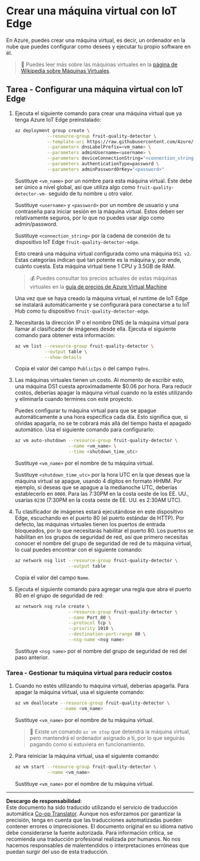 <!--
CO_OP_TRANSLATOR_METADATA:
{
  "original_hash": "24dc783a600e20251211987b36370e93",
  "translation_date": "2025-08-26T14:19:44+00:00",
  "source_file": "4-manufacturing/lessons/3-run-fruit-detector-edge/vm-iotedge.md",
  "language_code": "es"
}
-->
# Crear una máquina virtual con IoT Edge

En Azure, puedes crear una máquina virtual, es decir, un ordenador en la nube que puedes configurar como desees y ejecutar tu propio software en él.

> 💁 Puedes leer más sobre las máquinas virtuales en la [página de Wikipedia sobre Máquinas Virtuales](https://wikipedia.org/wiki/Virtual_machine).

## Tarea - Configurar una máquina virtual con IoT Edge

1. Ejecuta el siguiente comando para crear una máquina virtual que ya tenga Azure IoT Edge preinstalado:

    ```sh
    az deployment group create \
                --resource-group fruit-quality-detector \
                --template-uri https://raw.githubusercontent.com/Azure/iotedge-vm-deploy/1.2.0/edgeDeploy.json \
                --parameters dnsLabelPrefix=<vm_name> \
                --parameters adminUsername=<username> \
                --parameters deviceConnectionString="<connection_string>" \
                --parameters authenticationType=password \
                --parameters adminPasswordOrKey="<password>"
    ```

    Sustituye `<vm_name>` por un nombre para esta máquina virtual. Este debe ser único a nivel global, así que utiliza algo como `fruit-quality-detector-vm-` seguido de tu nombre u otro valor.

    Sustituye `<username>` y `<password>` por un nombre de usuario y una contraseña para iniciar sesión en la máquina virtual. Estos deben ser relativamente seguros, por lo que no puedes usar algo como admin/password.

    Sustituye `<connection_string>` por la cadena de conexión de tu dispositivo IoT Edge `fruit-quality-detector-edge`.

    Esto creará una máquina virtual configurada como una máquina `DS1 v2`. Estas categorías indican qué tan potente es la máquina y, por ende, cuánto cuesta. Esta máquina virtual tiene 1 CPU y 3.5GB de RAM.

    > 💰 Puedes consultar los precios actuales de estas máquinas virtuales en la [guía de precios de Azure Virtual Machine](https://azure.microsoft.com/pricing/details/virtual-machines/linux/?WT.mc_id=academic-17441-jabenn)

    Una vez que se haya creado la máquina virtual, el runtime de IoT Edge se instalará automáticamente y se configurará para conectarse a tu IoT Hub como tu dispositivo `fruit-quality-detector-edge`.

1. Necesitarás la dirección IP o el nombre DNS de la máquina virtual para llamar al clasificador de imágenes desde ella. Ejecuta el siguiente comando para obtener esta información:

    ```sh
    az vm list --resource-group fruit-quality-detector \
               --output table \
               --show-details
    ```

    Copia el valor del campo `PublicIps` o del campo `Fqdns`.

1. Las máquinas virtuales tienen un costo. Al momento de escribir esto, una máquina DS1 cuesta aproximadamente $0.06 por hora. Para reducir costos, deberías apagar la máquina virtual cuando no la estés utilizando y eliminarla cuando termines con este proyecto.

    Puedes configurar tu máquina virtual para que se apague automáticamente a una hora específica cada día. Esto significa que, si olvidas apagarla, no se te cobrará más allá del tiempo hasta el apagado automático. Usa el siguiente comando para configurarlo:

    ```sh
    az vm auto-shutdown --resource-group fruit-quality-detector \
                        --name <vm_name> \
                        --time <shutdown_time_utc>
    ```

    Sustituye `<vm_name>` por el nombre de tu máquina virtual.

    Sustituye `<shutdown_time_utc>` por la hora UTC en la que deseas que la máquina virtual se apague, usando 4 dígitos en formato HHMM. Por ejemplo, si deseas que se apague a la medianoche UTC, deberías establecerlo en `0000`. Para las 7:30PM en la costa oeste de los EE. UU., usarías `0230` (7:30PM en la costa oeste de EE. UU. es 2:30AM UTC).

1. Tu clasificador de imágenes estará ejecutándose en este dispositivo Edge, escuchando en el puerto 80 (el puerto estándar de HTTP). Por defecto, las máquinas virtuales tienen los puertos de entrada bloqueados, por lo que necesitarás habilitar el puerto 80. Los puertos se habilitan en los grupos de seguridad de red, así que primero necesitas conocer el nombre del grupo de seguridad de red de tu máquina virtual, lo cual puedes encontrar con el siguiente comando:

    ```sh
    az network nsg list --resource-group fruit-quality-detector \
                        --output table
    ```

    Copia el valor del campo `Name`.

1. Ejecuta el siguiente comando para agregar una regla que abra el puerto 80 en el grupo de seguridad de red:

    ```sh
    az network nsg rule create \
                        --resource-group fruit-quality-detector \
                        --name Port_80 \
                        --protocol tcp \
                        --priority 1010 \
                        --destination-port-range 80 \
                        --nsg-name <nsg name>
    ```

    Sustituye `<nsg name>` por el nombre del grupo de seguridad de red del paso anterior.

### Tarea - Gestionar tu máquina virtual para reducir costos

1. Cuando no estés utilizando tu máquina virtual, deberías apagarla. Para apagar la máquina virtual, usa el siguiente comando:

    ```sh
    az vm deallocate --resource-group fruit-quality-detector \
                     --name <vm_name>
    ```

    Sustituye `<vm_name>` por el nombre de tu máquina virtual.

    > 💁 Existe un comando `az vm stop` que detendrá la máquina virtual, pero mantendrá el ordenador asignado a ti, por lo que seguirás pagando como si estuviera en funcionamiento.

1. Para reiniciar la máquina virtual, usa el siguiente comando:

    ```sh
    az vm start --resource-group fruit-quality-detector \
                --name <vm_name>
    ```

    Sustituye `<vm_name>` por el nombre de tu máquina virtual.

---

**Descargo de responsabilidad**:  
Este documento ha sido traducido utilizando el servicio de traducción automática [Co-op Translator](https://github.com/Azure/co-op-translator). Aunque nos esforzamos por garantizar la precisión, tenga en cuenta que las traducciones automatizadas pueden contener errores o imprecisiones. El documento original en su idioma nativo debe considerarse la fuente autorizada. Para información crítica, se recomienda una traducción profesional realizada por humanos. No nos hacemos responsables de malentendidos o interpretaciones erróneas que puedan surgir del uso de esta traducción.